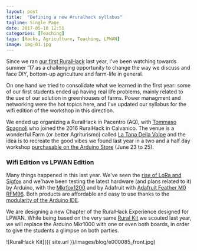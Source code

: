 ```yaml
---
layout: post
title:  "Defining a new #ruralhack syllabus"
tagline: Single Page
date: 2017-05-10 12:51
categories: [Teaching]
tags: [Hacks, Agriculture, Teaching, LPWAN]
image: img-01.jpg
---
```


Since we ran [our first RuralHack](https://www.flickr.com/photos/142132017@N03/albums/72157670025633602) last year, I've been watching towards summer '17 as a challenging opportunity to change the way we discuss and face DIY, bottom-up agriculture and farm-life in general.

On one hand we tried to consolidate what we learned in the first year: some of our first students ended up having real life problems, mainly related to the use of our solution in greenhouses of farms. Power managment and networking were the hot topics here, and I've updated our syllabus for the wifi edition of the workshop in this direction.

We ended up organizing a RuralHack in Pacentro (AQ), with [Tommaso Spagnoli](http://tommasospagnoli.com/) who joined the 2016 RuralHack in Calvanico. The venue is a wonderful Farm (or better Agriturismo) called [La Tana Della Volpe](www.fattoriatanadellavolpe.com) and the idea is to recreate the good vibes we found last year in a two and a half day workshop [purchasable on the Arduino Store](https://store.arduino.cc/ruralhack-workshop-pacentro) (June 23 to 25).


### Wifi Edition vs LPWAN Edition  

Many things happened in this last year. We've seen the [rise of LoRa and Sigfox](https://novemberfive.co/blog/internet-of-things-lora-vs-sigfox/) and we'have been testing the latest hardware (and plans related to it)  by Arduino, with the [Mkrfox1200](https://store.arduino.cc/homepage/arduino-mkrfox1200) and by Adafruit with [Adafruit Feather M0 RFM96](https://www.adafruit.com/product/3179). Both products are affordable and easy to use thanks to the [modularity of the Arduino IDE](https://www.arduino.cc/en/guide/cores).

We are designing a new Chapter of the RuralHack Experience designed for LPWAN. While being based on the very same [Rural
 Kit](https://store.arduino.cc/rural-hack-kit) we scouted last year, we will replace the Arduino Mkr1000 with one or even both boards, in order to give the students a glimpse on both parties.

 ![RuralHack Kit]({{ site.url }}/images/blog/e000085_front.jpg)
